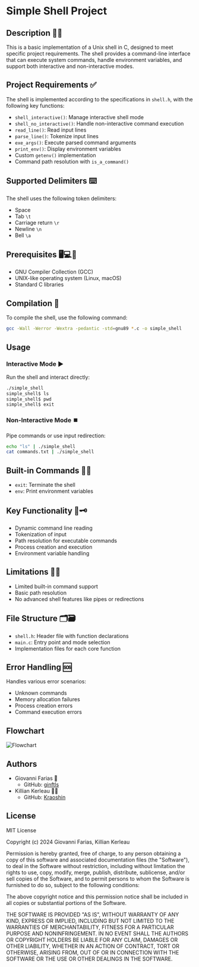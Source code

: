 # Simple Shell Project

## Description 🕵️‍♀️
This is a basic implementation of a Unix shell in C, designed to meet specific project requirements. The shell provides a command-line interface that can execute system commands, handle environment variables, and support both interactive and non-interactive modes.

## Project Requirements ✅
The shell is implemented according to the specifications in `shell.h`, with the following key functions:
- `shell_interactive()`: Manage interactive shell mode
- `shell_no_interactive()`: Handle non-interactive command execution
- `read_line()`: Read input lines
- `parse_line()`: Tokenize input lines
- `exe_args()`: Execute parsed command arguments
- `print_env()`: Display environment variables
- Custom `getenv()` implementation
- Command path resolution with `is_a_command()`

## Supported Delimiters ⌨️
The shell uses the following token delimiters:
- Space ` `
- Tab `\t`
- Carriage return `\r`
- Newline `\n`
- Bell `\a`

## Prerequisites 🖥️💻💾
- GNU Compiler Collection (GCC)
- UNIX-like operating system (Linux, macOS)
- Standard C libraries

## Compilation 📶
To compile the shell, use the following command:
```bash
gcc -Wall -Werror -Wextra -pedantic -std=gnu89 *.c -o simple_shell
```

## Usage

### Interactive Mode ▶️
Run the shell and interact directly:
```bash
./simple_shell
simple_shell$ ls
simple_shell$ pwd
simple_shell$ exit
```

### Non-Interactive Mode ⏹️
Pipe commands or use input redirection:
```bash
echo "ls" | ./simple_shell
cat commands.txt | ./simple_shell
```

## Built-in Commands 🦺🥽
- `exit`: Terminate the shell
- `env`: Print environment variables

## Key Functionality 🔑🗝️
- Dynamic command line reading
- Tokenization of input
- Path resolution for executable commands
- Process creation and execution
- Environment variable handling

## Limitations 🛂🛃 
- Limited built-in command support
- Basic path resolution
- No advanced shell features like pipes or redirections

## File Structure 🗂️🗃️
- `shell.h`: Header file with function declarations
- `main.c`: Entry point and mode selection
- Implementation files for each core function

## Error Handling 🆘
Handles various error scenarios:
- Unknown commands
- Memory allocation failures
- Process creation errors
- Command execution errors

## Flowchart
![Flowchart](https://gist.githubusercontent.com/ginftls/2fc48445cbbf5103ed18ee5a67b2451c/raw/82db0fb755243b2915c754cd013ba3c7931d4738/Simple_Shell.drawio.svg)

## Authors
- Giovanni Farias 🥷
  - GitHub: [ginftls](https://github.com/ginftls)
- Killian Kerleau 🧙‍♂️ 
  - GitHub: [Kraoshin](https://github.com/Kraoshin)

## License
MIT License

Copyright (c) 2024 Giovanni Farias, Killian Kerleau

Permission is hereby granted, free of charge, to any person obtaining a copy
of this software and associated documentation files (the "Software"), to deal
in the Software without restriction, including without limitation the rights
to use, copy, modify, merge, publish, distribute, sublicense, and/or sell
copies of the Software, and to permit persons to whom the Software is
furnished to do so, subject to the following conditions:

The above copyright notice and this permission notice shall be included in all
copies or substantial portions of the Software.

THE SOFTWARE IS PROVIDED "AS IS", WITHOUT WARRANTY OF ANY KIND, EXPRESS OR
IMPLIED, INCLUDING BUT NOT LIMITED TO THE WARRANTIES OF MERCHANTABILITY,
FITNESS FOR A PARTICULAR PURPOSE AND NONINFRINGEMENT. IN NO EVENT SHALL THE
AUTHORS OR COPYRIGHT HOLDERS BE LIABLE FOR ANY CLAIM, DAMAGES OR OTHER
LIABILITY, WHETHER IN AN ACTION OF CONTRACT, TORT OR OTHERWISE, ARISING FROM,
OUT OF OR IN CONNECTION WITH THE SOFTWARE OR THE USE OR OTHER DEALINGS IN THE
SOFTWARE.
